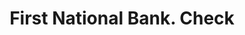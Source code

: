 ---
doi: 10.7916/D8V4267J
date_other: '1880'
date_other_textual: 1880-1889
form: printed ephemera
genre:
- Checks (bank checks)
name:
- First National Bank
object_in_context_url: https://biggert.cul.columbia.edu/items/view/ave_biggert_00852
subject_hierarchical_geographic:
- New York, New York, United States
subject_name:
- First National Bank
title: First National Bank. Check
sort_title: First National Bank. Check
call_number: ave_biggert_00852
coordinates:
- 40.69277777777778,-73.99027777777778
pid: ave_biggert_00852
identifiers: ave_biggert_00852
thumbnail: https://derivativo-2.library.columbia.edu/iiif/2/ldpd:345791/full/!256,256/0/native.jpg
permalink: /biggert/ave_biggert_00852/
layout: iiif-image-page
---